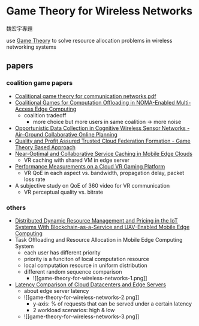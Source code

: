 # Game Theory for Wireless Networks

魏宏宇專題

use [Game Theory](Game%20Theory) to solve resource allocation problems in wireless networking systems

## papers

### coalition game papers

- [Coalitional game theory for communication networks.pdf](Coalitional_game_theory_for_communication_networks.pdf)
- [Coalitional Games for Computation Offloading in NOMA-Enabled Multi-Access Edge Computing](Coalitional%20Games%20for%20Computation%20Offloading%20in%20NOMA-Enabled%20Multi-Access%20Edge%20Computing)
	- coalition tradeoff
		- more choice but more users in same coalition -> more noise
- [Opportunistic Data Collection in Cognitive Wireless  Sensor Networks - Air–Ground Collaborative Online Planning](Opportunistic%20Data%20Collection%20in%20Cognitive%20Wireless%20%20Sensor%20Networks%20-%20Air–Ground%20Collaborative%20Online%20Planning)
- [Quality and Profit Assured Trusted Cloud Federation Formation - Game Theory Based Approach](Quality%20and%20Profit%20Assured%20Trusted%20Cloud%20Federation%20Formation%20-%20Game%20Theory%20Based%20Approach)
- [Near-Optimal and Collaborative Service Caching in Mobile Edge Clouds](Near-Optimal%20and%20Collaborative%20Service%20Caching%20in%20Mobile%20Edge%20Clouds)
	- VR caching with shared VM in edge server
- [Performance Measurements on a Cloud VR Gaming Platform](Performance%20Measurements%20on%20a%20Cloud%20VR%20Gaming%20Platform)
	- VR QoE in each aspect vs. bandwidth, propagation delay, packet loss rate
- A subjective study on QoE of 360 video for VR communication
	- VR perceptual quality vs. bitrate

### others

- [Distributed Dynamic Resource Management and Pricing in the IoT Systems With Blockchain-as-a-Service and UAV-Enabled Mobile Edge Computing](Distributed%20Dynamic%20Resource%20Management%20and%20Pricing%20in%20the%20IoT%20Systems%20With%20Blockchain-as-a-Service%20and%20UAV-Enabled%20Mobile%20Edge%20Computing)
- Task Offloading and Resource Allocation in Mobile Edge Computing System
	- each user has different priority
	- priority is a funciton of local computation resource
	- local computation resource in uniform distribution
	- different random sequence comparison
		- ![[game-theory-for-wireless-networks-1.png]]
- [Latency Comparison of Cloud Datacenters and Edge Servers](https://ieeexplore.ieee.org/document/9322406)
	- about edge server latency
	- ![[game-theory-for-wireless-networks-2.png]]
		- y-axis: % of requests that can be served under a certain latency
		- 2 workload scenarios: high & low
	- ![[game-theory-for-wireless-networks-3.png]]
